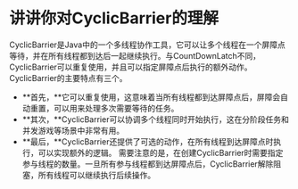 # 讲讲你对CyclicBarrier的理解
CyclicBarrier是Java中的一个多线程协作工具，它可以让多个线程在一个屏障点等待，并在所有线程都到达后一起继续执行。与CountDownLatch不同，CyclicBarrier可以重复使用，并且可以指定屏障点后执行的额外动作。
CyclicBarrier的主要特点有三个。
+ **首先，**它可以重复使用，这意味着当所有线程都到达屏障点后，屏障会自动重置，可以用来处理多次需要等待的任务。
+ **其次，**CyclicBarrier可以协调多个线程同时开始执行，这在分阶段任务和并发游戏等场景中非常有用。
+ **最后，**CyclicBarrier还提供了可选的动作，在所有线程到达屏障点时执行，可以实现额外的逻辑。
需要注意的是，在创建CyclicBarrier时需要指定参与线程的数量。一旦所有参与线程都到达屏障点后，CyclicBarrier解除阻塞，所有线程可以继续执行后续操作。
